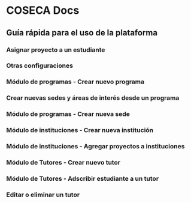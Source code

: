 # COSECA Docs
## Guía rápida para el uso de la plataforma

### Asignar proyecto a un estudiante
### Otras configuraciones
### Módulo de programas - Crear nuevo programa
### Crear nuevas sedes y áreas de interés desde un programa
### Módulo de programas - Crear nueva sede
### Módulo de instituciones - Crear nueva institución
### Módulo de instituciones - Agregar proyectos a instituciones
### Módulo de Tutores - Crear nuevo tutor
### Módulo de Tutores - Adscribir estudiante a un tutor
### Editar o eliminar un tutor


